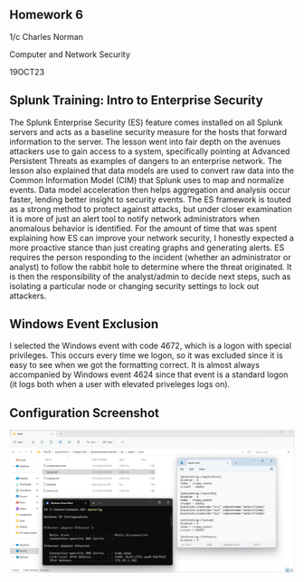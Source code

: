 ## Homework 6
1/c Charles Norman

Computer and Network Security

19OCT23

## Splunk Training: Intro to Enterprise Security
The Splunk Enterprise Security (ES) feature comes installed on all Splunk servers and acts as a baseline security measure for the hosts that forward information to the server. The lesson went into fair depth on the avenues attackers use to gain access to a system, specifically pointing at Advanced Persistent Threats as examples of dangers to an enterprise network. The lesson also explained that data models are used to convert raw data into the Common Information Model (CIM) that Splunk uses to map and normalize events. Data model acceleration then helps aggregation and analysis occur faster, lending better insight to security events. The ES framework is touted as a strong method to protect against attacks, but under closer examination it is more of just an alert tool to notify network administrators when anomalous behavior is identified. For the amount of time that was spent explaining how ES can improve your network security, I honestly expected a more proactive stance than just creating graphs and generating alerts. ES requires the person responding to the incident (whether an administrator or analyst) to follow the rabbit hole to determine where the threat originated. It is then the responsibility of the analyst/admin to decide next steps, such as isolating a particular node or changing security settings to lock out attackers. 

## Windows Event Exclusion
I selected the Windows event with code 4672, which is a logon with special privileges. This occurs every time we logon, so it was excluded since it is easy to see when we got the formatting correct. It is almost always accompanied by Windows event 4624 since that event is a standard logon (it logs both when a user with elevated priveleges logs on).

## Configuration Screenshot
![input.conf](https://github.com/ns5sonny/norman-CNS-Lab-23/blob/main/Homework%206/inputsconf.png)
